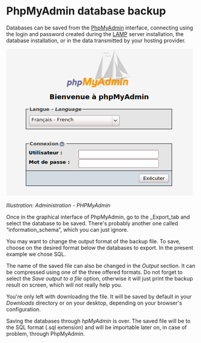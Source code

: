 # PhpMyAdmin database backup

Databases can be saved from the [P](http://fr.wikipedia.org/wiki/PhpMyAdmin)[hpMyAdmin](http://fr.wikipedia.org/wiki/PhpMyAdmin) interface, connecting using the login and password created during the [LAMP](http://fr.wikipedia.org/wiki/LAMP) server installation, the database installation, or in the data transmitted by your hosting provider.

![](../../../.gitbook/assets/phpaccueuil%20%283%29.png)

_Illustration: Administration - PHPMyAdmin_

Once in the graphical interface of PhpMyAdmin, go to the \_Export\_tab and select the database to be saved. There's probably another one called “information\_schema”, which you can just ignore.

You may want to change the output format of the backup file. To save, choose on the desired format below the databases to export. In the present example we chose SQL.

The name of the saved file can also be changed in the _Output_ section. It can be compressed using one of the three offered formats. Do not forget to select the _Save output to a file_ option, otherwise it will just print the backup result on screen, which will not really help you.

You're only left with downloading the file. It will be saved by default in your _Downloads_ directory or on your desktop, depending on your browser's configuration.

Saving the databases through _hpMyAdmin_ is over. The saved file will be to the SQL format \(.sql extension\) and will be importable later on, in case of problem, through PhpMyAdmin.

